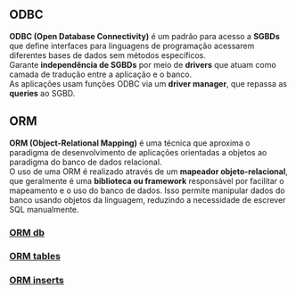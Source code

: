 ## ODBC

**ODBC (Open Database Connectivity)** é um padrão para acesso a **SGBDs** que define interfaces para linguagens de programação acessarem diferentes bases de dados sem métodos específicos.  
Garante **independência de SGBDs** por meio de **drivers** que atuam como camada de tradução entre a aplicação e o banco.  
As aplicações usam funções ODBC via um **driver manager**, que repassa as **queries** ao SGBD.

## ORM

**ORM (Object-Relational Mapping)** é uma técnica que aproxima o paradigma de desenvolvimento de aplicações orientadas a objetos ao paradigma do banco de dados relacional.  
O uso de uma ORM é realizado através de um **mapeador objeto-relacional**, que geralmente é uma **biblioteca ou framework** responsável por facilitar o mapeamento e o uso do banco de dados.
Isso permite manipular dados do banco usando objetos da linguagem, reduzindo a necessidade de escrever SQL manualmente.

### [ORM db](esquema_atividade_create_database.sql)
### [ORM tables](esquema_atividades_creates_tables.sql)
### [ORM inserts](esquema_atividades_inserts.sql)